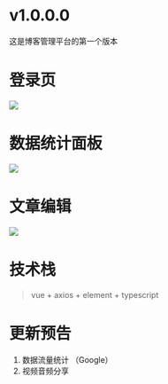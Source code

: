 # v1.0.0.0
这是博客管理平台的第一个版本

# 登录页
![](https://github.com/qzuser/BlogControl/blob/master/MdImg/login.png)

# 数据统计面板
![](https://github.com/qzuser/BlogControl/blob/master/MdImg/index.png)

# 文章编辑
![](hhttps://github.com/qzuser/BlogControl/blob/master/MdImg/article.png)

# 技术栈
> vue + axios + element + typescript

# 更新预告
1. 数据流量统计 （Google）
2. 视频音频分享
